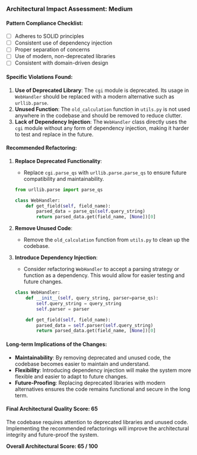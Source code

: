 ### Architectural Impact Assessment: Medium

#### Pattern Compliance Checklist:
- [ ] Adheres to SOLID principles
- [ ] Consistent use of dependency injection
- [ ] Proper separation of concerns
- [ ] Use of modern, non-deprecated libraries
- [ ] Consistent with domain-driven design

#### Specific Violations Found:
1. **Use of Deprecated Library**: The `cgi` module is deprecated. Its usage in `WebHandler` should be replaced with a modern alternative such as `urllib.parse`.
2. **Unused Function**: The `old_calculation` function in `utils.py` is not used anywhere in the codebase and should be removed to reduce clutter.
3. **Lack of Dependency Injection**: The `WebHandler` class directly uses the `cgi` module without any form of dependency injection, making it harder to test and replace in the future.

#### Recommended Refactoring:
1. **Replace Deprecated Functionality**: 
   - Replace `cgi.parse_qs` with `urllib.parse.parse_qs` to ensure future compatibility and maintainability.
   
   ```python
   from urllib.parse import parse_qs
   
   class WebHandler:
       def get_field(self, field_name):
           parsed_data = parse_qs(self.query_string)
           return parsed_data.get(field_name, [None])[0]
   ```

2. **Remove Unused Code**:
   - Remove the `old_calculation` function from `utils.py` to clean up the codebase.

3. **Introduce Dependency Injection**:
   - Consider refactoring `WebHandler` to accept a parsing strategy or function as a dependency. This would allow for easier testing and future changes.

   ```python
   class WebHandler:
       def __init__(self, query_string, parser=parse_qs):
           self.query_string = query_string
           self.parser = parser

       def get_field(self, field_name):
           parsed_data = self.parser(self.query_string)
           return parsed_data.get(field_name, [None])[0]
   ```

#### Long-term Implications of the Changes:
- **Maintainability**: By removing deprecated and unused code, the codebase becomes easier to maintain and understand.
- **Flexibility**: Introducing dependency injection will make the system more flexible and easier to adapt to future changes.
- **Future-Proofing**: Replacing deprecated libraries with modern alternatives ensures the code remains functional and secure in the long term.

#### Final Architectural Quality Score: 65

The codebase requires attention to deprecated libraries and unused code. Implementing the recommended refactorings will improve the architectural integrity and future-proof the system.

**Overall Architectural Score: 65 / 100**
